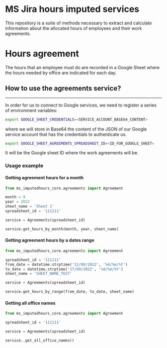 MS Jira hours imputed services
=============================
This repository is a suite of methods necessary to extract and calculate information about the allocated hours of employees and their work agreements.


Hours agreement
========================
The hours that an employee must do are recorded in a Google Sheet where the hours needed by office are indicated for each day.


## How to use the agreements service?
----------------------------------

In order for us to connect to Google services, we need to register a series of environment variables:


```bash
export GOOGLE_SHEET_CREDENTIALS=<SERVICE_ACCOUNT_BASE64_CONTENT>
```
where we will store in Base64 the content of the JSON of our Google service account that has the credentials to authenticate us.


```bash
export GOOGLE_SHEET_AGREEMENTS_SPREADSHEET_ID=<ID_FOR_GOOGLE_SHEET>
```
It will be the Google sheet ID where the work agreements will be.

### Usage example

#### Getting agreement hours for a month
```python
from ms_imputedhours_core.agreements import Agreement

month = 9
year = 2022
sheet_name = 'Sheet 1'
spreadsheet_id = '111111'

service = Agreements(spreadsheet_id)

service.get_hours_by_month(month, year, sheet_name)
```

#### Getting agreement hours by a dates range
```python
from ms_imputedhours_core.agreements import Agreement

spreadsheet_id = '111111'
from_date = datetime.strptime('12/09/2022', '%d/%m/%Y')
to_date = datetime.strptime('17/09/2022', '%d/%m/%Y')
sheet_name = 'SHEET_NAME_TEST'

service = Agreements(spreadsheet_id)

service.get_hours_by_range(from_date, to_date, sheet_name)
```

#### Getting all office names
```python
from ms_imputedhours_core.agreements import Agreement

spreadsheet_id = '111111'

service = Agreements(spreadsheet_id)

service..get_all_office_names()
```
